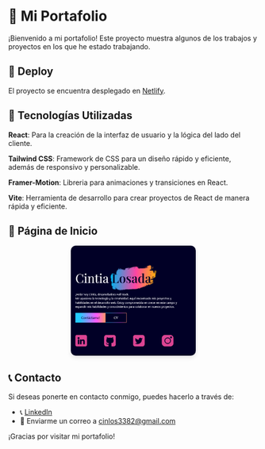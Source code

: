 # 🌟 Mi Portafolio

¡Bienvenido a mi portafolio! Este proyecto muestra algunos de los trabajos y proyectos en los que he estado trabajando. 


## 🚀 Deploy
El proyecto se encuentra desplegado en <a href="https://cinlo-portfolio.netlify.app/" target="_blank">Netlify</a>.

## 🧰 Tecnologías Utilizadas

**React**: Para la creación de la interfaz de usuario y la lógica del lado del cliente.

**Tailwind CSS**: Framework de CSS para un diseño rápido y eficiente, además de responsivo y personalizable.

**Framer-Motion**: Libreria para animaciones y transiciones en React.


**Vite**: Herramienta de desarrollo para crear proyectos de React de manera rápida y eficiente.



## 📸 Página de Inicio

<p align="center">
  <img src="public/assets/landing-page.png" alt="Landing Page" width="50%" style="border-radius: 10px; box-shadow: 0 4px 8px rgba(0, 0, 0, 0.1);">
</p>


## 📞 Contacto

Si deseas ponerte en contacto conmigo, puedes hacerlo a través de:

- 📞 [LinkedIn](https://www.linkedin.com/in/cinlo-losada/)
- 📧 Enviarme un correo a cinlos3382@gmail.com

¡Gracias por visitar mi portafolio!